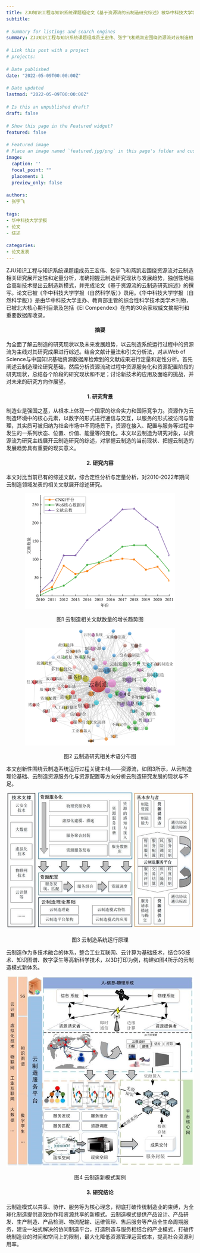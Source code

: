 ```yaml
---
title: ZJU知识工程与知识系统课题组论文《基于资源流的云制造研究综述》被华中科技大学学报（自然科学版）录用
subtitle:  

# Summary for listings and search engines
summary: ZJU知识工程与知识系统课题组成员王宏伟、张宇飞和燕凯宏围绕资源流对云制造相关研究展开定性和定量分析，准确把握云制造研究现状与发展趋势，独创性地结合高新技术提出云制造新模式，并完成论文《基于资源流的云制造研究综述》的撰写。

# Link this post with a project
# projects: 

# Date published
date: "2022-05-09T00:00:00Z"

# Date updated
lastmod: "2022-05-09T00:00:00Z"

# Is this an unpublished draft?
draft: false

# Show this page in the Featured widget?
featured: false

# Featured image
# Place an image named `featured.jpg/png` in this page's folder and customize its options here.
image:
  caption: ''
  focal_point: ""
  placement: 1
  preview_only: false

authors:
- 张宇飞

tags:
- 华中科技大学学报
- 论文
- 综述

categories:
- 论文发表
---
```

ZJU知识工程与知识系统课题组成员王宏伟、张宇飞和燕凯宏围绕资源流对云制造相关研究展开定性和定量分析，准确把握云制造研究现状与发展趋势，独创性地结合高新技术提出云制造新模式，并完成论文《基于资源流的云制造研究综述》的撰写。论文已被《华中科技大学学报（自然科学版）》录用。《华中科技大学学报（自然科学版）》是由华中科技大学主办、教育部主管的综合性科学技术类学术刊物，已被北大核心期刊目录及包括《EI Compendex》在内的30余家权威文摘期刊和重要数据库收录。

<h4 style="text-align:center;">摘要</h4>

为全面了解云制造的研究现状以及未来发展趋势，以云制造系统运行过程中的资源流为主线对其研究成果进行综述。结合文献计量法和引文分析法，对从Web of Science与中国知识基础资源数据库检索到的文献成果进行定量和定性分析。首先阐述云制造理论研究基础，然后分析资源流动过程中资源服务化和资源配置阶段的研究现状，总结各个阶段的研究现状和不足；讨论新技术的应用及面临的挑战，并对未来的研究方向作展望。

<h4 style="text-align:center;">1.  研究背景</h4>

制造业是强国之基，从根本上体现一个国家的综合实力和国际竞争力。资源作为云制造环境中的核心元素，以数字的形式进行通信与交互，以服务的形式被访问与管理，其实质可被归纳为社会市场中不同场景下，资源在接入、配置与服务等过程中发生的一系列状态、位置、价值、能量等的变化。本文以云制造为研究对象，以资源流为研究主线展开云制造研究的综述，对掌握云制造的当前现状、把握云制造的发展趋势具有重要的现实意义。

<h4 style="text-align:center;">2.  研究内容</h4>

本文对比当前已有的综述文献，综合定性分析与定量分析，对2010-2022年期间云制造领域发表的相关文献展开综述研究。

<div style='text-align:center;'>
  <!-- <div style='text-align:center; float:left; padding:0; margin:0;height:50%;width:50%;'>
    <img style="padding:0;margin:0 10px 10px 100px;width:50%;height:50%" src='1.png' alt=''>
    <br/>
    <p style='font-size:14px'>图1  云制造相关文献数量的增长趋势图</p>
  </div> -->
  <img style="width:80%;height:80%" src='1.png' alt=''>
  <p>图1  云制造相关文献数量的增长趋势图</p>
  <img style="width:80%;height:80%"  src='2.png' alt=''>
  <p>图2  云制造研究相关术语分布图</p>
</div>

本文创新性围绕云制造系统运行过程关键主线——资源流，如图3所示，从云制造理论基础、云制造资源服务化与资源配置等方向分析云制造研究发展的现状与不足。

<div style='text-align:center;'>
  <img style="margin-bottom:0" src='3.jpg' alt=''>
  <p style="text-align:center">图3  云制造系统运行原理</p>
</div>

云制造作为多技术融合的体系，整合工业互联网、云计算为基础技术，结合5G技术、知识图谱、数字孪生等高新科学技术，以3D打印为例，构建如图4所示的云制造模式新体系。


<div style='text-align:center'>
  <img style="margin-bottom:0" src='4.jpg' alt=''>
  <p style="text-align:center">图4  云制造新模式案例</p>
</div>

<h4 style="text-align:center;">3. 研究结论</h4>

云制造模式以共享、协作、服务等为核心理念，彻底打破传统制造业的束缚，为全球化制造提供高效协作和资源共享的新模式。云制造模式提供产品设计、产品研发、生产制造、产品检测、物流配输、运维管理、售后服务等产品全生命周期服务，建设一站式解决的协同制造平台，打造制造与服务相结合的产业模式，打破传统制造业的时间和空间上的限制，最大化降低资源管理运营成本，提高社会资源利用率。

